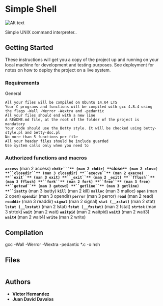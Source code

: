 # Simple Shell

![Alt text](https://s3.amazonaws.com/intranet-projects-files/holbertonschool-low_level_programming/235/shell.jpeg)

Simple UNIX command interpreter..

## Getting Started

These instructions will get you a copy of the project up and running on your local machine for development and testing purposes. See deployment for notes on how to deploy the project on a live system.

### Requirements

General

```llowed editors: vi, vim, emacs
All your files will be compiled on Ubuntu 14.04 LTS
Your C programs and functions will be compiled with gcc 4.8.4 using the flags -Wall -Werror -Wextra and -pedantic
All your files should end with a new line
A README.md file, at the root of the folder of the project is mandatory
Your code should use the Betty style. It will be checked using betty-style.pl and betty-doc.pl
No more than 5 functions per file
All your header files should be include guarded
Use system calls only when you need to 
```

### Authorized functions and macros


**``access``** (man 2 access)
**``chdir```** (man 2 chdir)
**``close```** (man 2 close)
**``closedir``** (man 3 closedir)
**``execve``** (man 2 execve)
**``exit``** (man 3 exit)
**``_exit``** (man 2 _exit)
**``fflush``** (man 3 fflush)
**``fork``** (man 2 fork)
**``free``** (man 3 free)
**``getcwd``** (man 3 getcwd)
**``getline``** (man 3 getline)
**``isatty```** (man 3 isatty)
**``kill``** (man 2 kill)
**``malloc``** (man 3 malloc)
**``open``** (man 2 open)
**``opendir``** (man 3 opendir)
**``perror``** (man 3 perror)
**``read``** (man 2 read)
**``readdir``** (man 3 readdir)
**``signal``** (man 2 signal)
**``stat (__xstat)``** (man 2 stat)
**``lstat (__lxstat)``** (man 2 lstat)
**``fstat (__fxstat)``** (man 2 fstat)
**``strtok``** (man 3 strtok)
**``wait``** (man 2 wait)
**``waitpid``** (man 2 waitpid)
**``wait3``** (man 2 wait3)
**``wait4``** (man 2 wait4)
**``write``** (man 2 write)


## Compilation

gcc -Wall -Werror -Wextra -pedantic *.c -o hsh

## Files


```

```

## Authors

* **Victor Hernandez**
* **Juan David Davalos** 
